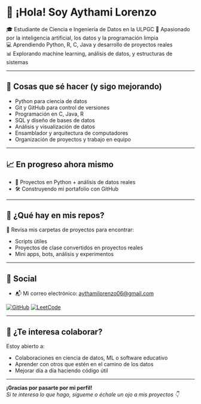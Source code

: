 # 👋 ¡Hola! Soy Aythami Lorenzo

🎓 Estudiante de Ciencia e Ingeniería de Datos en la ULPGC
🚀 Apasionado por la inteligencia artificial, los datos y la programación limpia  
💻 Aprendiendo Python, R, C, Java y desarrollo de proyectos reales  
📊 Explorando machine learning, análisis de datos, y estructuras de sistemas  

---

## 🧠 Cosas que sé hacer (y sigo mejorando)

- Python para ciencia de datos
- Git y GitHub para control de versiones
- Programación en C, Java, R
- SQL y diseño de bases de datos
- Análisis y visualización de datos
- Ensamblador y arquitectura de computadores
- Organización de proyectos y trabajo en equipo

---

## 📈 En progreso ahora mismo

- 🚧 Proyectos en Python + análisis de datos reales
- 🛠️ Construyendo mi portafolio con GitHub

---

## 🧩 ¿Qué hay en mis repos?

👀 Revisa mis carpetas de proyectos para encontrar:
- Scripts útiles
- Proyectos de clase convertidos en proyectos reales
- Mini apps, bots, análisis y experimentos

---

## 🔗 Social
- 📬 Mi correo electrónico: aythamilorenzo06@gmail.com
  
[![GitHub](https://img.shields.io/badge/GitHub-000?style=for-the-badge&logo=github&logoColor=white)](https://github.com/aythamilorenzo)
[![LeetCode](https://img.shields.io/badge/LeetCode-FFA116?style=for-the-badge&logo=leetcode&logoColor=black)](https://leetcode.com/thamii/)


---


## 💬 ¿Te interesa colaborar?

Estoy abierto a:
- Colaboraciones en ciencia de datos, ML o software educativo
- Aprender con otros que estén en el camino de los datos
- Mejorar día a día haciendo código útil

---

**¡Gracias por pasarte por mi perfil!**  
_Si te interesa lo que hago, sígueme o échale un ojo a mis proyectos 👇_


